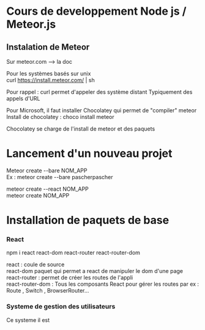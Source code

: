 # Cours de developpement Node js / Meteor.js

## Instalation de Meteor  
Sur meteor.com --> la doc  

Pour les systèmes basés sur unix  
curl https://install.meteor.com/ | sh

Pour rappel : curl permet d'appeler des système distant
Typiquement des appels d'URL  

Pour Microsoft, il faut installer Chocolatey qui permet de "compiler" meteor  
Install de chocolatey : choco install meteor

Chocolatey se charge de l'install de meteor et des paquets

# Lancement d'un nouveau projet  

Meteor create --bare NOM_APP  
Ex : meteor create --bare pascherpascher  

meteor create --react NOM_APP  
meteor create NOM_APP  

# Installation de paquets de base  
### React  
npm i react react-dom react-router react-router-dom  

react : coule de source  
react-dom paquet qui permet a react de manipuler le dom d'une page  
react-router : permet de créer les routes de l'appli  
react-router-dom : Tous les composants React pour gérer les routes par ex : Route , Switch , BrowserRouter...  

### Systeme de gestion des utilisateurs  
Ce systeme il est
